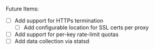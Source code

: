 Future Items:

- [ ] Add support for HTTPs termination
	- [ ] Add configurable location for SSL certs per proxy
- [ ] Add support for per-key rate-limit quotas
- [ ] Add data collection via statsd